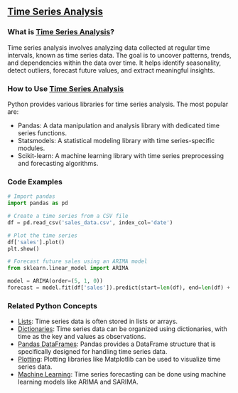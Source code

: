 ## [Time Series Analysis](./../Time-Series-Analysis/)

### What is [Time Series Analysis](./../Time-Series-Analysis/)?
Time series analysis involves analyzing data collected at regular time intervals, known as time series data. The goal is to uncover patterns, trends, and dependencies within the data over time. It helps identify seasonality, detect outliers, forecast future values, and extract meaningful insights.

### How to Use [Time Series Analysis](./../Time-Series-Analysis/)
Python provides various libraries for time series analysis. The most popular are:
- Pandas: A data manipulation and analysis library with dedicated time series functions.
- Statsmodels: A statistical modeling library with time series-specific modules.
- Scikit-learn: A machine learning library with time series preprocessing and forecasting algorithms.

### Code Examples
```python
# Import pandas
import pandas as pd

# Create a time series from a CSV file
df = pd.read_csv('sales_data.csv', index_col='date')

# Plot the time series
df['sales'].plot()
plt.show()

# Forecast future sales using an ARIMA model
from sklearn.linear_model import ARIMA

model = ARIMA(order=(5, 1, 0))
forecast = model.fit(df['sales']).predict(start=len(df), end=len(df) + 12)
```

### Related Python Concepts

- [Lists](./../Lists/): Time series data is often stored in lists or arrays.
- [Dictionaries](./../Dictionaries/): Time series data can be organized using dictionaries, with time as the key and values as observations.
- [Pandas DataFrames](./../Pandas-DataFrames/): Pandas provides a DataFrame structure that is specifically designed for handling time series data.
- [Plotting](./../Plotting/): Plotting libraries like Matplotlib can be used to visualize time series data.
- [Machine Learning](./../Machine-Learning/): Time series forecasting can be done using machine learning models like ARIMA and SARIMA.